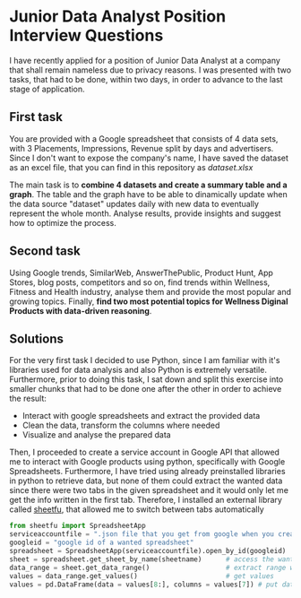 # Junior Data Analyst Position Interview Questions

I have recently applied for a position of Junior Data Analyst at a company that shall remain nameless due to privacy reasons. 
I was presented with two tasks, that had to be done, within two days, in order to advance to the last stage of application.

## First task

You are provided with a Google spreadsheet that consists of 4 data sets, with 3 Placements, Impressions, Revenue split by days and advertisers. Since I don't want to expose the company's name, I have saved the dataset as an excel file, that you can find in this repository as *dataset.xlsx*

The main task is to **combine 4 datasets and create a summary table and a graph**. The table and the graph have to be able to dinamically update when the data source "dataset" updates daily with new data to eventually represent the whole month. Analyse results, provide insights and suggest how to optimize the process.

## Second task

Using Google trends, SimilarWeb, AnswerThePublic, Product Hunt, App Stores, blog posts, competitors and so on, find trends within Wellness, Fitness and Health industry, analyse them and provide the most popular and growing topics. Finally, **find two most potential topics for Wellness Diginal Products with data-driven reasoning**.

## Solutions

For the very first task I decided to use Python, since I am familiar with it's libraries used for data analysis and also Python is extremely versatile. Furthermore, prior to doing this task, I sat down and split this exercise into smaller chunks that had to be done one after the other in order to achieve the result:
- Interact with google spreadsheets and extract the provided data
- Clean the data, transform the columns where needed
- Visualize and analyse the prepared data

Then, I proceeded to create a service account in Google API that allowed me to interact with Google products using python, specifically with Google Spreadsheets. Furthermore, I have tried using already preinstalled libraries in python to retrieve data, but none of them could extract the wanted data since there were two tabs in the given spreadsheet and it would only let me get the info written in the first tab. Therefore, I installed an external library called [sheetfu](https://github.com/socialpoint-labs/sheetfu), that allowed me to switch between tabs automatically
```python
from sheetfu import SpreadsheetApp
serviceaccountfile = ".json file that you get from google when you create service account"
googleid = "google id of a wanted spreadsheet"
spreadsheet = SpreadsheetApp(serviceaccountfile).open_by_id(googleid)
sheet = spreadsheet.get_sheet_by_name(sheetname)      # access the wanted tab
data_range = sheet.get_data_range()                   # extract range where the data is
values = data_range.get_values()                      # get values
values = pd.DataFrame(data = values[8:], columns = values[7]) # put data into pandas dataframe
```
